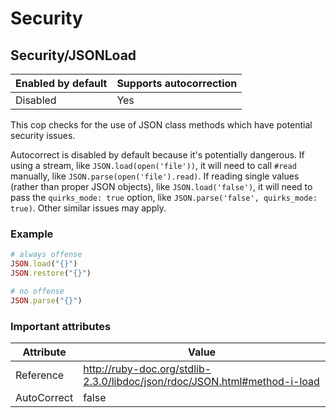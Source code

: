 # Security

## Security/JSONLoad

Enabled by default | Supports autocorrection
--- | ---
Disabled | Yes

This cop checks for the use of JSON class methods which have potential
security issues.

Autocorrect is disabled by default because it's potentially dangerous.
If using a stream, like `JSON.load(open('file'))`, it will need to call
`#read` manually, like `JSON.parse(open('file').read)`.
If reading single values (rather than proper JSON objects), like
`JSON.load('false')`, it will need to pass the `quirks_mode: true`
option, like `JSON.parse('false', quirks_mode: true)`.
Other similar issues may apply.

### Example

```ruby
# always offense
JSON.load("{}")
JSON.restore("{}")

# no offense
JSON.parse("{}")
```

### Important attributes

Attribute | Value |
--- | --- |
Reference | http://ruby-doc.org/stdlib-2.3.0/libdoc/json/rdoc/JSON.html#method-i-load| |
AutoCorrect | false| |

